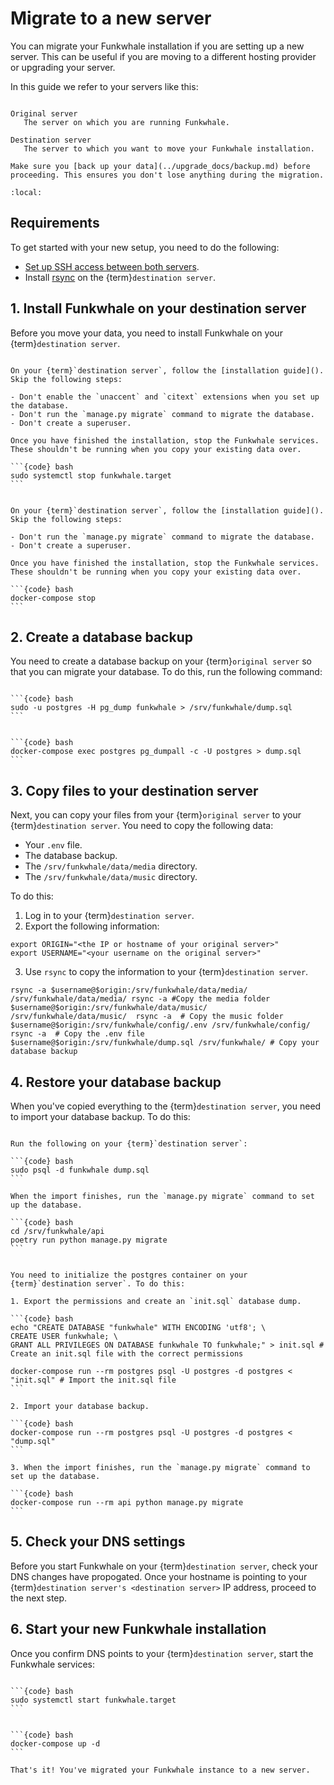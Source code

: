 # Migrate to a new server

You can migrate your Funkwhale installation if you are setting up a new server. This can be useful if you are moving to a different hosting provider or upgrading your server.

In this guide we refer to your servers like this:

```{glossary}

Original server
   The server on which you are running Funkwhale.

Destination server
   The server to which you want to move your Funkwhale installation.
```

```{note}
Make sure you [back up your data](../upgrade_docs/backup.md) before proceeding. This ensures you don't lose anything during the migration.
```

```{contents}
:local:
```

## Requirements

To get started with your new setup, you need to do the following:

- [Set up SSH access between both servers](https://kerneltalks.com/howto/establish-passwordless-ssh-between-two-servers/).
- Install [rsync](https://linux.die.net/man/1/rsync) on the {term}`destination server`.

## 1. Install Funkwhale on your destination server

Before you move your data, you need to install Funkwhale on your {term}`destination server`.

````{tabbed} Debian

On your {term}`destination server`, follow the [installation guide](). Skip the following steps:

- Don't enable the `unaccent` and `citext` extensions when you set up the database.
- Don't run the `manage.py migrate` command to migrate the database.
- Don't create a superuser.

Once you have finished the installation, stop the Funkwhale services. These shouldn't be running when you copy your existing data over.

```{code} bash
sudo systemctl stop funkwhale.target
```

````

````{tabbed} Docker

On your {term}`destination server`, follow the [installation guide](). Skip the following steps:

- Don't run the `manage.py migrate` command to migrate the database.
- Don't create a superuser.

Once you have finished the installation, stop the Funkwhale services. These shouldn't be running when you copy your existing data over.

```{code} bash
docker-compose stop
```

````

## 2. Create a database backup

You need to create a database backup on your {term}`original server` so that you can migrate your database. To do this, run the following command:

````{tabbed} Debian

```{code} bash
sudo -u postgres -H pg_dump funkwhale > /srv/funkwhale/dump.sql
```

````

````{tabbed} Docker

```{code} bash
docker-compose exec postgres pg_dumpall -c -U postgres > dump.sql
```

````

## 3. Copy files to your destination server

Next, you can copy your files from your {term}`original server` to your {term}`destination server`. You need to copy the following data:

- Your `.env` file.
- The database backup.
- The `/srv/funkwhale/data/media` directory.
- The `/srv/funkwhale/data/music` directory.

To do this:

1. Log in to your {term}`destination server`.
2. Export the following information:

```{code} bash
export ORIGIN="<the IP or hostname of your original server>"
export USERNAME="<your username on the original server>"
```

3. Use `rsync` to copy the information to your {term}`destination server`.

```{code} bash
rsync -a $username@$origin:/srv/funkwhale/data/media/ /srv/funkwhale/data/media/ rsync -a #Copy the media folder
$username@$origin:/srv/funkwhale/data/music/ /srv/funkwhale/data/music/  rsync -a  # Copy the music folder
$username@$origin:/srv/funkwhale/config/.env /srv/funkwhale/config/ rsync -a  # Copy the .env file
$username@$origin:/srv/funkwhale/dump.sql /srv/funkwhale/ # Copy your database backup
```

## 4. Restore your database backup

When you've copied everything to the {term}`destination server`, you need to import your database backup. To do this:

````{tabbed} Debian

Run the following on your {term}`destination server`:

```{code} bash
sudo psql -d funkwhale dump.sql
```

When the import finishes, run the `manage.py migrate` command to set up the database.

```{code} bash
cd /srv/funkwhale/api
poetry run python manage.py migrate
```

````

````{tabbed} Docker

You need to initialize the postgres container on your {term}`destination server`. To do this:

1. Export the permissions and create an `init.sql` database dump.

```{code} bash
echo "CREATE DATABASE "funkwhale" WITH ENCODING 'utf8'; \
CREATE USER funkwhale; \
GRANT ALL PRIVILEGES ON DATABASE funkwhale TO funkwhale;" > init.sql # Create an init.sql file with the correct permissions

docker-compose run --rm postgres psql -U postgres -d postgres < "init.sql" # Import the init.sql file 
```

2. Import your database backup.

```{code} bash
docker-compose run --rm postgres psql -U postgres -d postgres < "dump.sql"
```

3. When the import finishes, run the `manage.py migrate` command to set up the database.

```{code} bash
docker-compose run --rm api python manage.py migrate
```

````

## 5. Check your DNS settings

Before you start Funkwhale on your {term}`destination server`, check your DNS changes have propogated. Once your hostname is pointing to your {term}`destination server's <destination server>` IP address, proceed to the next step.

## 6. Start your new Funkwhale installation

Once you confirm DNS points to your {term}`destination server`, start the Funkwhale services:

````{tabbed} Debian

```{code} bash
sudo systemctl start funkwhale.target
```

````

````{tabbed} Docker

```{code} bash
docker-compose up -d
```

That's it! You've migrated your Funkwhale instance to a new server.
